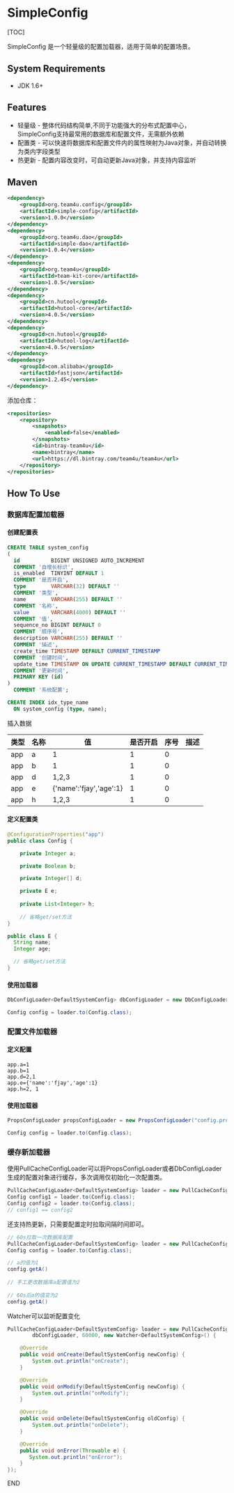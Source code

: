 # SimpleConfig
[TOC]

SimpleConfig 是一个轻量级的配置加载器，适用于简单的配置场景。

## System Requirements

* JDK 1.6+

## Features

* 轻量级 - 整体代码结构简单,不同于功能强大的分布式配置中心，SimpleConfig支持最常用的数据库和配置文件，无需额外依赖
* 配置类 - 可以快速将数据库和配置文件内的属性映射为Java对象，并自动转换为类内字段类型
* 热更新 - 配置内容改变时，可自动更新Java对象，并支持内容监听

## Maven

```xml
<dependency>
    <groupId>org.team4u.config</groupId>
    <artifactId>simple-config</artifactId>
    <version>1.0.0</version>
</dependency>
<dependency>
    <groupId>org.team4u.dao</groupId>
    <artifactId>simple-dao</artifactId>
    <version>1.0.4</version>
</dependency>
<dependency>
    <groupId>org.team4u</groupId>
    <artifactId>team-kit-core</artifactId>
    <version>1.0.5</version>
</dependency>
<dependency>
    <groupId>cn.hutool</groupId>
    <artifactId>hutool-core</artifactId>
    <version>4.0.5</version>
</dependency>
<dependency>
    <groupId>cn.hutool</groupId>
    <artifactId>hutool-log</artifactId>
    <version>4.0.5</version>
</dependency>
<dependency>
    <groupId>com.alibaba</groupId>
    <artifactId>fastjson</artifactId>
    <version>1.2.45</version>
</dependency>
```

添加仓库：

```xml
<repositories>
    <repository>
        <snapshots>
            <enabled>false</enabled>
        </snapshots>
        <id>bintray-team4u</id>
        <name>bintray</name>
        <url>https://dl.bintray.com/team4u/team4u</url>
    </repository>
</repositories>
```

## How To Use

### 数据库配置加载器

#### 创建配置表

```sql
CREATE TABLE system_config
(
  id          BIGINT UNSIGNED AUTO_INCREMENT
  COMMENT '自增长标识',
  is_enabled  TINYINT DEFAULT 1                                                   NOT NULL
  COMMENT '是否开启',
  type        VARCHAR(32) DEFAULT ''                                              NOT NULL
  COMMENT '类型',
  name        VARCHAR(255) DEFAULT ''                                             NOT NULL
  COMMENT '名称',
  value       VARCHAR(4000) DEFAULT ''                                            NOT NULL
  COMMENT '值',
  sequence_no BIGINT DEFAULT 0                                                    NOT NULL
  COMMENT '顺序号',
  description VARCHAR(255) DEFAULT ''                                             NOT NULL
  COMMENT '描述',
  create_time TIMESTAMP DEFAULT CURRENT_TIMESTAMP                                 NOT NULL
  COMMENT '创建时间',
  update_time TIMESTAMP ON UPDATE CURRENT_TIMESTAMP DEFAULT CURRENT_TIMESTAMP     NOT NULL
  COMMENT '更新时间',
  PRIMARY KEY (id)
)
  COMMENT '系统配置';

CREATE INDEX idx_type_name
  ON system_config (type, name);
```

插入数据

| 类型   | 名称   | 值                       | 是否开启 | 序号   | 描述   |
| ---- | ---- | ----------------------- | ---- | ---- | ---- |
| app  | a    | 1                       | 1    | 0    |      |
| app  | b    | 1                       | 1    | 0    |      |
| app  | d    | 1,2,3                   | 1    | 0    |      |
| app  | e    | {'name':'fjay','age':1} | 1    | 0    |      |
| app  | h    | 1,2,3                   | 1    | 0    |      |


#### 定义配置类

```java
@ConfigurationProperties("app")
public class Config {

    private Integer a;

    private Boolean b;

    private Integer[] d;

    private E e;
  
    private List<Integer> h;
    
    // 省略get/set方法
}

public class E {
  String name;
  Integer age;

  // 省略get/set方法
}
```

#### 使用加载器

```java
DbConfigLoader<DefaultSystemConfig> dbConfigLoader = new DbConfigLoader<DefaultSystemConfig>(DefaultSystemConfig.class, dataSource);

Config config = loader.to(Config.class);
```

### 配置文件加载器

#### 定义配置

```properties
app.a=1
app.b=1
app.d=2,1
app.e={'name':'fjay','age':1}
app.h=2, 1
```

#### 使用加载器

```java
PropsConfigLoader propsConfigLoader = new PropsConfigLoader("config.properties")

Config config = loader.to(Config.class);
```

### 缓存新加载器

使用PullCacheConfigLoader可以将PropsConfigLoader或者DbConfigLoader生成的配置对象进行缓存，多次调用仅初始化一次配置类。

```java
PullCacheConfigLoader<DefaultSystemConfig> loader = new PullCacheConfigLoader<DefaultSystemConfig>(dbConfigLoader, 0);
Config config1 = loader.to(Config.class);
Config config2 = loader.to(Config.class);
// config1 == config2
```

还支持热更新，只需要配置定时拉取间隔时间即可。
```java
// 60s拉取一次数据库配置
PullCacheConfigLoader<DefaultSystemConfig> loader = new PullCacheConfigLoader<DefaultSystemConfig>(dbConfigLoader, 600000);
Config config = loader.to(Config.class);

// a的值为1
config.getA()
  
// 手工更改数据库a配置值为2
  
// 60s后a的值变为2
config.getA()
```
Watcher可以监听配置变化

```java
PullCacheConfigLoader<DefaultSystemConfig> loader = new PullCacheConfigLoader<DefaultSystemConfig>(
        dbConfigLoader, 60000, new Watcher<DefaultSystemConfig>() {

    @Override
    public void onCreate(DefaultSystemConfig newConfig) {
        System.out.println("onCreate");
    }

    @Override
    public void onModify(DefaultSystemConfig newConfig) {
        System.out.println("onModify");
    }

    @Override
    public void onDelete(DefaultSystemConfig oldConfig) {
        System.out.println("onDelete");
    }

    @Override
    public void onError(Throwable e) {
	   System.out.println("onError");
    }
});
```
END
